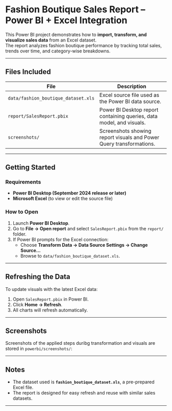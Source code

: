 # Fashion Boutique Sales Report – Power BI + Excel Integration

This Power BI project demonstrates how to **import, transform, and visualize sales data** from an Excel dataset.  
The report analyzes fashion boutique performance by tracking total sales, trends over time, and category-wise breakdowns.

---

## Files Included

| File | Description |
|------|--------------|
| `data/fashion_boutique_dataset.xls` | Excel source file used as the Power BI data source. |
| `report/SalesReport.pbix` | Power BI Desktop report containing queries, data model, and visuals. |
| `screenshots/` | Screenshots showing report visuals and Power Query transformations. |

---

## Getting Started

### Requirements
- **Power BI Desktop (September 2024 release or later)**  
- **Microsoft Excel** (to view or edit the source file)

### How to Open
1. Launch **Power BI Desktop**.  
2. Go to **File → Open report** and select `SalesReport.pbix` from the `report/` folder.  
3. If Power BI prompts for the Excel connection:
   - Choose **Transform Data → Data Source Settings → Change Source…**  
   - Browse to `data/fashion_boutique_dataset.xls`.

---

## Refreshing the Data

To update visuals with the latest Excel data:
1. Open `SalesReport.pbix` in Power BI.  
2. Click **Home → Refresh**.  
3. All charts will refresh automatically.

---


## Screenshots

Screenshots of the applied steps duribg transformation and visuals are stored in `powerbi/screenshots/`:

---

## Notes
 
- The dataset used is **`fashion_boutique_dataset.xls`**, a pre-prepared Excel file.  
- The report is designed for easy refresh and reuse with similar sales datasets.

---
